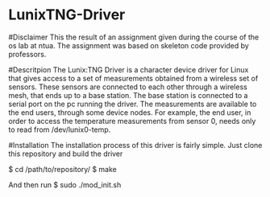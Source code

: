 # LunixTNG-Driver

#Disclaimer
This the result of an assignment given during the course of the os 
lab at ntua. The assignment was based on skeleton code provided by professors.

#Descritpion
The Lunix:TNG Driver is a character device driver for Linux that gives access 
to a set of measurements obtained from a wireless set of sensors. These 
sensors are connected to each other through a wireless mesh, that ends up to a
base station. The base station is connected to a serial port on the pc running
the driver. The measurements are available to the end users, through some device
nodes. For example, the end user, in order to access the temperature measurements
from sensor 0, needs only to read from /dev/lunix0-temp.

#Installation
The installation process of this driver is fairly simple. Just clone this 
repository and build the driver 

$ cd /path/to/repository/
$ make

And then run 
$ sudo ./mod_init.sh
